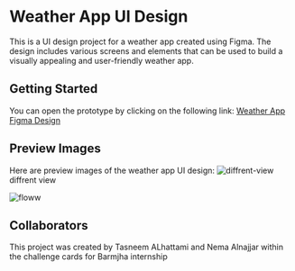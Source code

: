 # Weather App UI Design
This is a UI design project for a weather app created using Figma. The design includes various screens and elements that can be used to build a visually appealing and user-friendly weather app.

## Getting Started
You can open the prototype by clicking on the following link: [Weather App Figma Design](https://www.figma.com/proto/dw0huTtIVSgCtEGV3eENec/weather-app?page-id=0%3A1&type=design&node-id=1-2&viewport=544%2C421%2C0.25&t=QISw3kJIi0eD1alz-1&scaling=scale-down&starting-point-node-id=1%3A2)

## Preview Images
Here are preview images of the weather app UI design:
![diffrent-view](https://github.com/tasneemalhattami1/Weather-app-UI-design/assets/140200023/ece4de77-21f2-4d4f-bc8c-a8fd93fd7716)
diffrent view

![floww](https://github.com/tasneemalhattami1/Weather-app-UI-design/assets/140200023/65758585-7e14-42ce-8867-b7406038288d)


## Collaborators
This project was created by Tasneem ALhattami and Nema Alnajjar within the challenge cards for Barmjha internship
